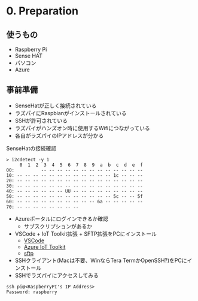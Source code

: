 # 0. Preparation


## 使うもの
* Raspberry Pi
* Sense HAT
* パソコン
* Azure

## 事前準備
* SenseHatが正しく接続されている
* ラズパイにRaspbianがインストールされている
* SSHが許可されている
* ラズパイがハンズオン時に使用するWifiにつながっている
* 各自がラズパイのIPアドレスが分かる

SenseHatの接続確認
```
> i2cdetect -y 1
     0  1  2  3  4  5  6  7  8  9  a  b  c  d  e  f
00:          -- -- -- -- -- -- -- -- -- -- -- -- --
10: -- -- -- -- -- -- -- -- -- -- -- -- 1c -- -- --
20: -- -- -- -- -- -- -- -- -- -- -- -- -- -- -- --
30: -- -- -- -- -- -- -- -- -- -- -- -- -- -- -- --
40: -- -- -- -- -- -- UU -- -- -- -- -- -- -- -- --
50: -- -- -- -- -- -- -- -- -- -- -- -- 5c -- -- 5f
60: -- -- -- -- -- -- -- -- -- -- 6a -- -- -- -- --
70: -- -- -- -- -- -- -- --
```

* Azureポータルにログインできるか確認
	* サブスクリプションがあるか
* VSCode + IoT Toolkit拡張 + SFTP拡張をPCにインストール
	* [VSCode](https://code.visualstudio.com/)
	* [Azure IoT Toolkit](https://marketplace.visualstudio.com/items?itemName=vsciot-vscode.azure-iot-toolkit)
	* [sftp](https://marketplace.visualstudio.com/items?itemName=liximomo.sftp)
* SSHクライアント(Macは不要、WinならTera TermかOpenSSH?)をPCにインストール
* SSHでラズパイにアクセスしてみる
```
ssh pi@<RaspberryPI's IP Address>
Password: raspberry
```